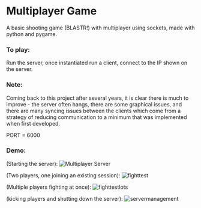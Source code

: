 # Multiplayer Game
 A basic shooting game (BLASTR!) with multiplayer using sockets, made with python and pygame.

### To play:
Run the server, once instantiated run a client, connect to the IP shown on the server.

### Note:
Coming back to this project after several years, it is clear there is much to improve - the server often hangs, there are some graphical issues, and there are many syncing issues between the clients which come from a strategy of reducing communication to a minimum that was implemented when first developed.

PORT = 6000

### Demo:
(Starting the server):
![Multiplayer Server](https://user-images.githubusercontent.com/44177991/128271122-f3a3c2ac-5d95-44b0-a324-7535b4248df2.gif)

(Two players, one joining an existing session):
![fighttest](https://user-images.githubusercontent.com/44177991/128271126-3a9fbe7b-617f-4b57-a551-ad35ba62ce81.gif)

(Multiple players fighting at once):
![fighttestlots](https://user-images.githubusercontent.com/44177991/128271114-1db97d09-0ad3-406f-afbf-0d1c8e3bfb99.gif)

(kicking players and shutting down the server):
![servermanagement](https://user-images.githubusercontent.com/44177991/128271139-b48a1cab-3a11-464f-b89b-37ad337c5846.gif)

